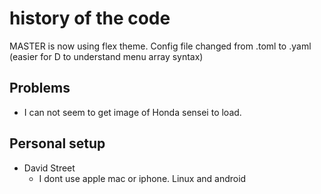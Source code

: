 # history of the code
MASTER is now using flex theme.
Config file changed from .toml to .yaml (easier for D to understand menu array syntax)

## Problems

- I can not seem to get image of Honda sensei to load.
<!-- - Can we get original image from John and use that instead of the facebook image to improve the quality of the jpg. -->

## Personal setup
- David Street
  - I dont use apple mac or iphone. Linux and android
